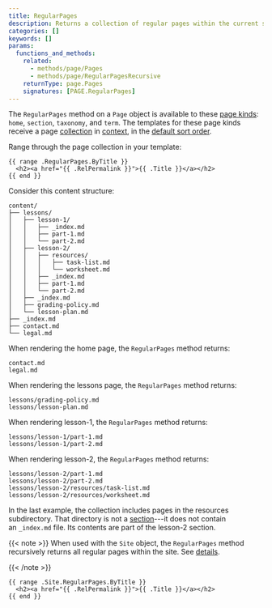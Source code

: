 ```yaml
---
title: RegularPages
description: Returns a collection of regular pages within the current section.
categories: []
keywords: []
params:
  functions_and_methods:
    related:
      - methods/page/Pages
      - methods/page/RegularPagesRecursive
    returnType: page.Pages
    signatures: [PAGE.RegularPages]
---
```


The `RegularPages` method on a `Page` object is available to these [page kinds](g): `home`, `section`, `taxonomy`, and `term`. The templates for these page kinds receive a page [collection](g) in [context](g), in the [default sort order](g).

Range through the page collection in your template:

```go-html-template
{{ range .RegularPages.ByTitle }}
  <h2><a href="{{ .RelPermalink }}">{{ .Title }}</a></h2>
{{ end }}
```

Consider this content structure:

```text
content/
├── lessons/
│   ├── lesson-1/
│   │   ├── _index.md
│   │   ├── part-1.md
│   │   └── part-2.md
│   ├── lesson-2/
│   │   ├── resources/
│   │   │   ├── task-list.md
│   │   │   └── worksheet.md
│   │   ├── _index.md
│   │   ├── part-1.md
│   │   └── part-2.md
│   ├── _index.md
│   ├── grading-policy.md
│   └── lesson-plan.md
├── _index.md
├── contact.md
└── legal.md
```

When rendering the home page, the `RegularPages` method returns:

    contact.md
    legal.md

When rendering the lessons page, the `RegularPages` method returns:

    lessons/grading-policy.md
    lessons/lesson-plan.md

When rendering lesson-1, the `RegularPages` method returns:

    lessons/lesson-1/part-1.md
    lessons/lesson-1/part-2.md

When rendering lesson-2, the `RegularPages` method returns:

    lessons/lesson-2/part-1.md
    lessons/lesson-2/part-2.md
    lessons/lesson-2/resources/task-list.md
    lessons/lesson-2/resources/worksheet.md

In the last example, the collection includes pages in the resources subdirectory. That directory is not a [section](g)---it does not contain an&nbsp;`_index.md`&nbsp;file. Its contents are part of the lesson-2 section.

{{< note >}}
When used with the `Site` object, the `RegularPages` method recursively returns all regular pages within the site. See&nbsp;[details].

[details]: /methods/site/regularpages/
{{< /note >}}

```go-html-template
{{ range .Site.RegularPages.ByTitle }}
  <h2><a href="{{ .RelPermalink }}">{{ .Title }}</a></h2>
{{ end }}
```
